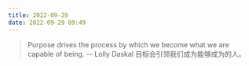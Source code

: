 ```yaml
---
title: 2022-09-29
date: 2022-09-29 09:49
---
```


> Purpose drives the process by which we become what we are capable of being. -- Lolly Daskal
> 目标会引领我们成为能够成为的人。